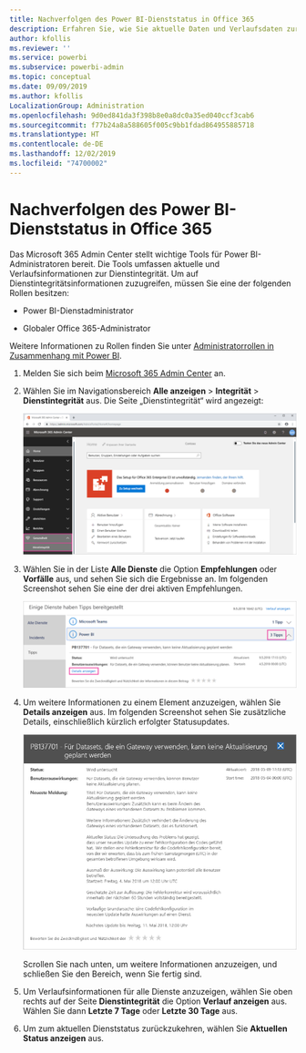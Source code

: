 ```yaml
---
title: Nachverfolgen des Power BI-Dienststatus in Office 365
description: Erfahren Sie, wie Sie aktuelle Daten und Verlaufsdaten zur Dienstintegrität im Microsoft 365 Admin Center anzeigen.
author: kfollis
ms.reviewer: ''
ms.service: powerbi
ms.subservice: powerbi-admin
ms.topic: conceptual
ms.date: 09/09/2019
ms.author: kfollis
LocalizationGroup: Administration
ms.openlocfilehash: 9d0ed841da3f398b8e0a8dc0a35ed040ccf3cab6
ms.sourcegitcommit: f77b24a8a588605f005c9bb1fdad864955885718
ms.translationtype: HT
ms.contentlocale: de-DE
ms.lasthandoff: 12/02/2019
ms.locfileid: "74700002"
---
```

# <a name="track-power-bi-service-health-in-office-365"></a>Nachverfolgen des Power BI-Dienststatus in Office 365

Das Microsoft 365 Admin Center stellt wichtige Tools für Power BI-Administratoren bereit. Die Tools umfassen aktuelle und Verlaufsinformationen zur Dienstintegrität. Um auf Dienstintegritätsinformationen zuzugreifen, müssen Sie eine der folgenden Rollen besitzen:

* Power BI-Dienstadministrator

* Globaler Office 365-Administrator

Weitere Informationen zu Rollen finden Sie unter [Administratorrollen in Zusammenhang mit Power BI](service-admin-administering-power-bi-in-your-organization.md#administrator-roles-related-to-power-bi).

1. Melden Sie sich beim [Microsoft 365 Admin Center](https://portal.office.com/adminportal) an.

1. Wählen Sie im Navigationsbereich **Alle anzeigen** > **Integrität** > **Dienstintegrität** aus. Die Seite „Dienstintegrität“ wird angezeigt:

    ![Screenshot des Microsoft 365 Admin Centers, in dem die Optionen „Integrität“ und „Dienstintegrität“ hervorgehoben sind.](media/service-admin-health/service-health-tile.png)

1. Wählen Sie in der Liste **Alle Dienste** die Option **Empfehlungen** oder **Vorfälle** aus, und sehen Sie sich die Ergebnisse an. Im folgenden Screenshot sehen Sie eine der drei aktiven Empfehlungen.

    ![Screenshot der Seite „Dienstintegrität“ mit den drei Empfehlungen für Power BI und der hervorgehobenen Option „Details anzeigen“.](media/service-admin-health/active-advisories.png)

1. Um weitere Informationen zu einem Element anzuzeigen, wählen Sie **Details anzeigen** aus. Im folgenden Screenshot sehen Sie zusätzliche Details, einschließlich kürzlich erfolgter Statusupdates.

    ![Screenshot der Details der Empfehlung.](media/service-admin-health/advisory-details.png)

    Scrollen Sie nach unten, um weitere Informationen anzuzeigen, und schließen Sie den Bereich, wenn Sie fertig sind.

1. Um Verlaufsinformationen für alle Dienste anzuzeigen, wählen Sie oben rechts auf der Seite **Dienstintegrität** die Option **Verlauf anzeigen** aus. Wählen Sie dann **Letzte 7 Tage** oder **Letzte 30 Tage** aus. 

1. Um zum aktuellen Dienststatus zurückzukehren, wählen Sie **Aktuellen Status anzeigen** aus.